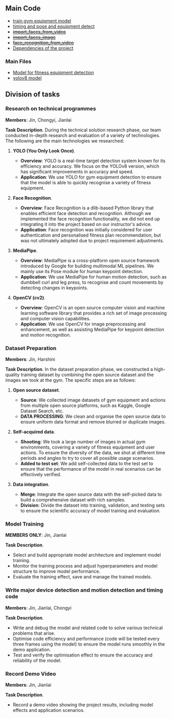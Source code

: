 ## Main Code
* [train gym equipment model](train_gym_equipment.py)
* [timing and pose and equipment detect](pose_detect.py) 
* ~~[import_faces_from_video](import_faces_from_video.py)~~ 
* ~~[import_faces_image](import_faces_image.py)~~ 
* ~~[face_recognition_from_video](detect_from_video.py)~~ 
* [Dependencies of the project](requirements.txt) 

### Main Files
* [Model for fitness equipment detection](best.pt)
* [yolov8 model](yolov8n.pt)

## Division of tasks
### Research on technical programmes

**Members**: Jin, Chongyi, Jianlai

**Task Description**. 
During the technical solution research phase, our team conducted in-depth research and evaluation of a variety of technologies. The following are the main technologies we researched:

1. **YOLO (You Only Look Once)**.
    - **Overview**: YOLO is a real-time target detection system known for its efficiency and accuracy. We focus on the YOLOv8 version, which has significant improvements in accuracy and speed.
    - **Application**: We use YOLO for gym equipment detection to ensure that the model is able to quickly recognise a variety of fitness equipment.

2. **Face Recognition**.
    - **Overview**: Face Recognition is a dlib-based Python library that enables efficient face detection and recognition. Although we implemented the face recognition functionality, we did not end up integrating it into the project based on our instructor's advice.
    - **Application**: Face recognition was initially considered for user authentication and personalised fitness plan recommendation, but was not ultimately adopted due to project requirement adjustments.

3. **MediaPipe**.
    - **Overview**: MediaPipe is a cross-platform open source framework introduced by Google for building multimodal ML pipelines. We mainly use its Pose module for human keypoint detection.
    - **Application**: We use MediaPipe for human motion detection, such as dumbbell curl and leg press, to recognise and count movements by detecting changes in keypoints.

4. **OpenCV (cv2)**.
    - **Overview**: OpenCV is an open source computer vision and machine learning software library that provides a rich set of image processing and computer vision capabilities.
    - **Application**: We use OpenCV for image preprocessing and enhancement, as well as assisting MediaPipe for keypoint detection and motion recognition.

### Dataset Preparation

**Members**: Jin, Harshini

**Task Description**.
In the dataset preparation phase, we constructed a high-quality training dataset by combining the open source dataset and the images we took at the gym. The specific steps are as follows:

1. **Open source dataset**.
    - **Source**: We collected image datasets of gym equipment and actions from multiple open source platforms, such as Kaggle, Google Dataset Search, etc.
    - **DATA PROCESSING**: We clean and organise the open source data to ensure uniform data format and remove blurred or duplicate images.

2. **Self-acquired data**.
    - **Shooting**: We took a large number of images in actual gym environments, covering a variety of fitness equipment and user actions. To ensure the diversity of the data, we shot at different time periods and angles to try to cover all possible usage scenarios.
    - **Added to test set**: We add self-collected data to the test set to ensure that the performance of the model in real scenarios can be effectively verified.

3. **Data integration**.
    - **Merge**: Integrate the open source data with the self-picked data to build a comprehensive dataset with rich samples.
    - **Division**: Divide the dataset into training, validation, and testing sets to ensure the scientific accuracy of model training and evaluation.

### Model Training

**MEMBERS ONLY**: Jin, Jianlai

**Task Description**.
- Select and build appropriate model architecture and implement model training.
- Monitor the training process and adjust hyperparameters and model structure to improve model performance.
- Evaluate the training effect, save and manage the trained models.


### Write major device detection and motion detection and timing code

**Members**: Jin, Jianlai, Chongyi

**Task Description**.
- Write and debug the model and related code to solve various technical problems that arise.
- Optimise code efficiency and performance (code will be tested every three frames using the model) to ensure the model runs smoothly in the demo application.
- Test and verify the optimisation effect to ensure the accuracy and reliability of the model.

### Record Demo Video

**Members**: Jin, Jianlai

**Task Description**.
- Record a demo video showing the project results, including model effects and application scenarios.